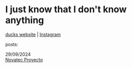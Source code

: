 <h1>I just know that I don't know anything</h1>

[ducks website](https://ducksw.github.io/ducks/) | 
[Instagram](https://www.instagram.com/fqbrii.4/)

posts:

29/09/2024<br/>
[Novatec Proyecto](posts/novatec.md) 